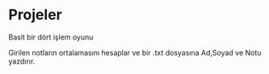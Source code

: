 # Projeler
Basit bir dört işlem oyunu

Girilen notların ortalamasını hesaplar ve bir .txt dosyasına Ad,Soyad ve Notu yazdırır.
